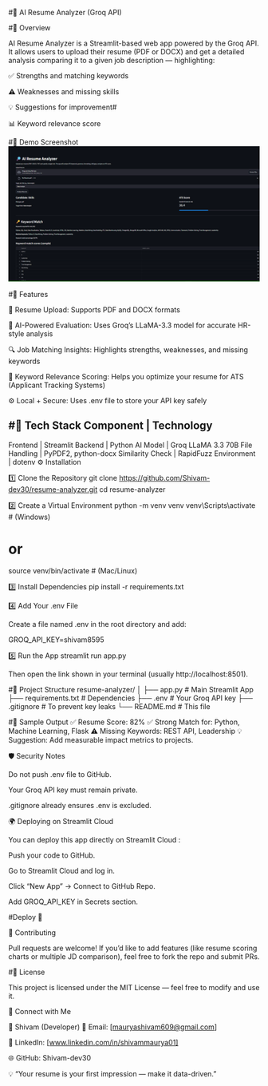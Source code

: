 #🧠 AI Resume Analyzer (Groq API)










#🚀 Overview

AI Resume Analyzer is a Streamlit-based web app powered by the Groq API.
It allows users to upload their resume (PDF or DOCX) and get a detailed analysis comparing it to a given job description — highlighting:

✅ Strengths and matching keywords

⚠️ Weaknesses and missing skills

💡 Suggestions for improvement#

📊 Keyword relevance score

#🎯 Demo Screenshot
![alt text](image.png)

#🧩 Features

📄 Resume Upload: Supports PDF and DOCX formats

🧠 AI-Powered Evaluation: Uses Groq’s LLaMA-3.3 model for accurate HR-style analysis

🔍 Job Matching Insights: Highlights strengths, weaknesses, and missing keywords

🧾 Keyword Relevance Scoring: Helps you optimize your resume for ATS (Applicant Tracking Systems)

⚙️ Local + Secure: Uses .env file to store your API key safely

#🧰 Tech Stack
Component         |        	Technology 
----------------------------------------
Frontend	        |         Streamlit
Backend	          |           Python
AI Model	        |     Groq LLaMA 3.3 70B
File Handling     | 	  PyPDF2, python-docx
Similarity Check	|         RapidFuzz
Environment	      |          dotenv
⚙️ Installation

1️⃣ Clone the Repository
git clone https://github.com/Shivam-dev30/resume-analyzer.git
cd resume-analyzer

2️⃣ Create a Virtual Environment
python -m venv venv
venv\Scripts\activate   # (Windows)
# or
source venv/bin/activate  # (Mac/Linux)

3️⃣ Install Dependencies
pip install -r requirements.txt

4️⃣ Add Your .env File

Create a file named .env in the root directory and add:

GROQ_API_KEY=shivam8595

5️⃣ Run the App
streamlit run app.py


Then open the link shown in your terminal (usually http://localhost:8501).

#📂 Project Structure
resume-analyzer/
│
├── app.py                # Main Streamlit App
├── requirements.txt      # Dependencies
├── .env                  # Your Groq API key
├── .gitignore            # To prevent key leaks
└── README.md             # This file

#🧾 Sample Output
✅ Resume Score: 82%
✅ Strong Match for: Python, Machine Learning, Flask
⚠️ Missing Keywords: REST API, Leadership
💡 Suggestion: Add measurable impact metrics to projects.

🛡️ Security Notes

Do not push .env file to GitHub.

Your Groq API key must remain private.

.gitignore already ensures .env is excluded.

🌍 Deploying on Streamlit Cloud

You can deploy this app directly on Streamlit Cloud
:

Push your code to GitHub.

Go to Streamlit Cloud and log in.

Click “New App” → Connect to GitHub Repo.

Add GROQ_API_KEY in Secrets section.

#Deploy 🚀

🤝 Contributing

Pull requests are welcome!
If you’d like to add features (like resume scoring charts or multiple JD comparison), feel free to fork the repo and submit PRs.

#📜 License

This project is licensed under the MIT License — feel free to modify and use it.

💬 Connect with Me

👤 Shivam (Developer)
📧 Email: [mauryashivam609@gmail.com]

💼 LinkedIn: [www.linkedin.com/in/shivammaurya01]

🌐 GitHub: Shivam-dev30

💡 “Your resume is your first impression — make it data-driven.”
